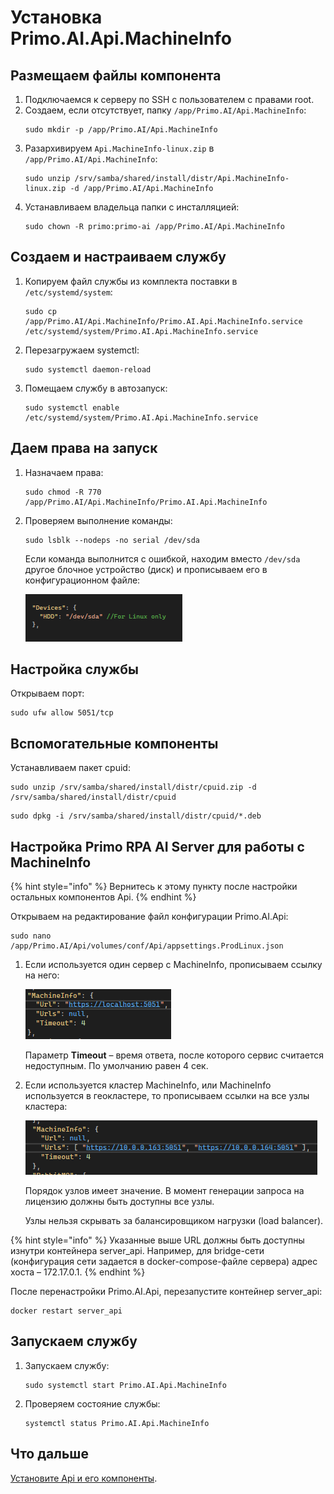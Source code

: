 # Установка Primo.AI.Api.MachineInfo 

## Размещаем файлы компонента
1. Подключаемся к серверу по SSH с пользователем с правами root. 
1. Создаем, если отсутствует, папку `/app/Primo.AI/Api.MachineInfo`:
   ```
   sudo mkdir -p /app/Primo.AI/Api.MachineInfo
   ```
1. Разархивируем `Api.MachineInfo-linux.zip` в `/app/Primo.AI/Api.MachineInfo`:
   ``` 
   sudo unzip /srv/samba/shared/install/distr/Api.MachineInfo-linux.zip -d /app/Primo.AI/Api.MachineInfo
   ```
1. Устанавливаем владельца папки с инсталляцией:
   ```
   sudo chown -R primo:primo-ai /app/Primo.AI/Api.MachineInfo
   ```

## Создаем и настраиваем службу
	 
1. Копируем файл службы из комплекта поставки в `/etc/systemd/system`:
   ```
   sudo cp /app/Primo.AI/Api.MachineInfo/Primo.AI.Api.MachineInfo.service /etc/systemd/system/Primo.AI.Api.MachineInfo.service
   ```
1. Перезагружаем systemctl:
   ```
   sudo systemctl daemon-reload	
   ```
1. Помещаем службу в автозапуск:
   ```
   sudo systemctl enable /etc/systemd/system/Primo.AI.Api.MachineInfo.service
   ```
	
## Даем права на запуск

1. Назначаем права:
   ```
   sudo chmod -R 770 /app/Primo.AI/Api.MachineInfo/Primo.AI.Api.MachineInfo
   ```
1. Проверяем выполнение команды:
   ```
   sudo lsblk --nodeps -no serial /dev/sda
   ```

   Если команда выполнится с ошибкой, находим вместо `/dev/sda` другое блочное устройство (диск) и прописываем его в конфигурационном файле:
 
   ![](<../../../../../.gitbook/assets1/primo-ai/install/MachineInfo/MachineInfo-devices.png>)


## Настройка службы
Открываем порт:
```
sudo ufw allow 5051/tcp
```

## Вспомогательные компоненты
Устанавливаем пакет cpuid:
```
sudo unzip /srv/samba/shared/install/distr/cpuid.zip -d /srv/samba/shared/install/distr/cpuid
```
```
sudo dpkg -i /srv/samba/shared/install/distr/cpuid/*.deb
```

## Настройка Primo RPA AI Server для работы с MachineInfo

{% hint style="info" %} Вернитесь к этому пункту после настройки остальных компонентов Api. {% endhint %}

Открываем на редактирование файл конфигурации Primo.AI.Api:
```
sudo nano /app/Primo.AI/Api/volumes/conf/Api/appsettings.ProdLinux.json
```

1. Если используется один сервер с MachineInfo, прописываем ссылку на него:

   ![](<../../../../../.gitbook/assets1/primo-ai/install/MachineInfo/MachineInfo-4.png>)
 
   Параметр **Timeout** – время ответа, после которого сервис считается недоступным. По умолчанию равен 4 сек.

2. Если используется кластер MachineInfo, или MachineInfo используется в геокластере, то прописываем ссылки на все узлы кластера:

   ![](<../../../../../.gitbook/assets1/primo-ai/install/MachineInfo/MachineInfo-5.png>)

   Порядок узлов имеет значение. В момент генерации запроса на лицензию должны быть доступны все узлы. 

   Узлы нельзя скрывать за балансировщиком нагрузки (load balancer).

{% hint style="info" %} Указанные выше URL должны быть доступны изнутри контейнера server_api. Например, для bridge-сети (конфигурация сети задается в docker-compose-файле сервера) адрес хоста – 172.17.0.1. {% endhint %}

После перенастройки Primo.AI.Api, перезапустите контейнер server_api:
```
docker restart server_api
```

## Запускаем службу

1. Запускаем службу:
   ```
   sudo systemctl start Primo.AI.Api.MachineInfo
   ```
1. Проверяем состояние службы:
   ```
   systemctl status Primo.AI.Api.MachineInfo
   ```

## Что дальше

[Установите Api и его компоненты](https://docs.primo-rpa.ru/primo-rpa/primo-rpa-ai-server/installing/linux/server-machine/server-with-docker/installing-api).

